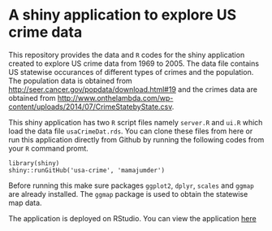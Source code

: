 A shiny application to explore US crime data
=========

This repository provides the data and `R` codes for the shiny application created to explore US crime data from 1969 to 2005. The data file contains US statewise occurances of different types of crimes and the population. The population data is obtained from http://seer.cancer.gov/popdata/download.html#19 and the crimes data are obtained from http://www.onthelambda.com/wp-content/uploads/2014/07/CrimeStatebyState.csv.

This shiny application has two `R` script files namely `server.R` and `ui.R` which load the data file `usaCrimeDat.rds`. You can clone these files from here or run this application directly from Github by running the following codes from your `R` command promt.

```{r}
library(shiny)
shiny::runGitHub('usa-crime', 'mamajumder')
```

Before running this make sure packages `ggplot2`, `dplyr`, `scales` and `ggmap` are already installed. The `ggmap` package is used to obtain the statewise map data.

The application is deployed on RStudio. You can view the application [here](https://mahbub.shinyapps.io/usa-crime/)
